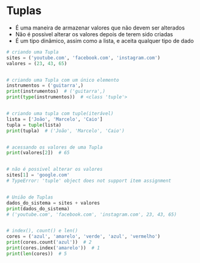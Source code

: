 # Tuplas


- É uma maneira de armazenar valores que não devem ser alterados
- Não é possivel alterar os valores depois de terem sido criadas
- É um tipo dinâmico, assim como a lista, e aceita qualquer tipo de dado

````python
# criando uma Tupla
sites = ('youtube.com', 'facebook.com', 'instagram.com')
valores = (23, 43, 65)


# criando uma Tupla com um único elemento
instrumentos = ('guitarra',)
print(instrumentos)  # ('guitarra',)
print(type(instrumentos))  # <class 'tuple'>


# criando uma tupla com tuple(iterável)
lista = ['João', 'Marcelo', 'Caio']
tupla = tuple(lista)
print(tupla)  # ('João', 'Marcelo', 'Caio')


# acessando os valores de uma Tupla
print(valores[2])  # 65


# não é possivel alterar os valores
sites[1] = 'google.com'
# TypeError: 'tuple' object does not support item assignment


# União de Tuplas
dados_do_sistema = sites + valores
print(dados_do_sistema)
# ('youtube.com', 'facebook.com', 'instagram.com', 23, 43, 65)


# index(), count() e len()
cores = ('azul', 'amarelo', 'verde', 'azul', 'vermelho')
print(cores.count('azul'))  # 2
print(cores.index('amarelo'))  # 1
print(len(cores))  # 5
````